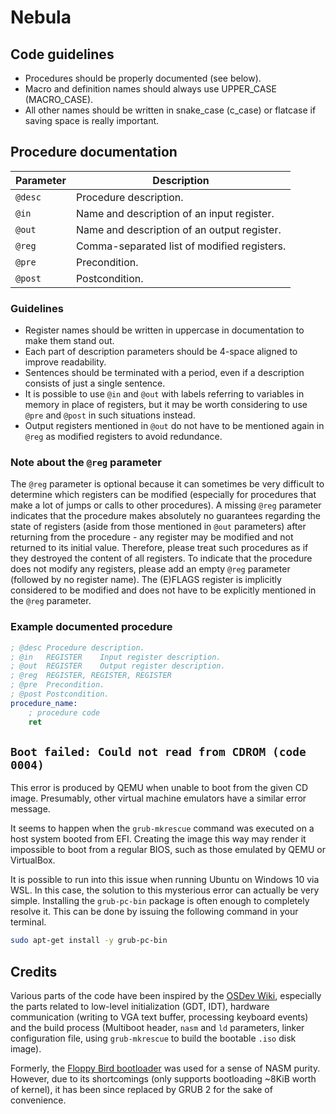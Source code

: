 # Nebula

## Code guidelines

- Procedures should be properly documented (see below).
- Macro and definition names should always use UPPER_CASE (MACRO_CASE).
- All other names should be written in snake_case (c_case) or flatcase if saving space is really important.

## Procedure documentation

| Parameter | Description                                 |
| --------- | ------------------------------------------- |
| `@desc`   | Procedure description.                      |
| `@in`     | Name and description of an input register.  |
| `@out`    | Name and description of an output register. |
| `@reg`    | Comma-separated list of modified registers. |
| `@pre`    | Precondition.                               |
| `@post`   | Postcondition.                              |

### Guidelines

- Register names should be written in uppercase in documentation to make them stand out.
- Each part of description parameters should be 4-space aligned to improve readability.
- Sentences should be terminated with a period, even if a description consists of just a single sentence.
- It is possible to use `@in` and `@out` with labels referring to variables in memory in place of registers, but it may be worth considering to use `@pre` and `@post` in such situations instead.
- Output registers mentioned in `@out` do not have to be mentioned again in `@reg` as modified registers to avoid redundance.

### Note about the `@reg` parameter

The `@reg` parameter is optional because it can sometimes be very difficult to determine which registers can be modified (especially for procedures that make a lot of jumps or calls to other procedures). A missing `@reg` parameter indicates that the procedure makes absolutely no guarantees regarding the state of registers (aside from those mentioned in `@out` parameters) after returning from the procedure - any register may be modified and not returned to its initial value. Therefore, please treat such procedures as if they destroyed the content of all registers. To indicate that the procedure does not modify any registers, please add an empty `@reg` parameter (followed by no register name). The (E)FLAGS register is implicitly considered to be modified and does not have to be explicitly mentioned in the `@reg` parameter.

### Example documented procedure

```nasm
; @desc Procedure description.
; @in   REGISTER    Input register description.
; @out  REGISTER    Output register description.
; @reg  REGISTER, REGISTER, REGISTER
; @pre  Precondition.
; @post Postcondition.
procedure_name:
    ; procedure code
    ret
```

## `Boot failed: Could not read from CDROM (code 0004)`

This error is produced by QEMU when unable to boot from the given CD image.
Presumably, other virtual machine emulators have a similar error message.

It seems to happen when the `grub-mkrescue` command was executed on a host system booted from EFI.
Creating the image this way may render it impossible to boot from a regular BIOS, such as those emulated by QEMU or VirtualBox.

It is possible to run into this issue when running Ubuntu on Windows 10 via WSL.
In this case, the solution to this mysterious error can actually be very simple.
Installing the `grub-pc-bin` package is often enough to completely resolve it.
This can be done by issuing the following command in your terminal.

```sh
sudo apt-get install -y grub-pc-bin
```

## Credits

Various parts of the code have been inspired by the [OSDev Wiki](https://wiki.osdev.org/), especially the parts related to low-level initialization (GDT, IDT), hardware communication (writing to VGA text buffer, processing keyboard events) and the build process (Multiboot header, `nasm` and `ld` parameters, linker configuration file, using `grub-mkrescue` to build the bootable `.iso` disk image).

Formerly, the [Floppy Bird bootloader](https://github.com/icebreaker/floppybird/blob/master/src/boot.asm) was used for a sense of NASM purity.
However, due to its shortcomings (only supports bootloading ~8KiB worth of kernel), it has been since replaced by GRUB 2 for the sake of convenience.
